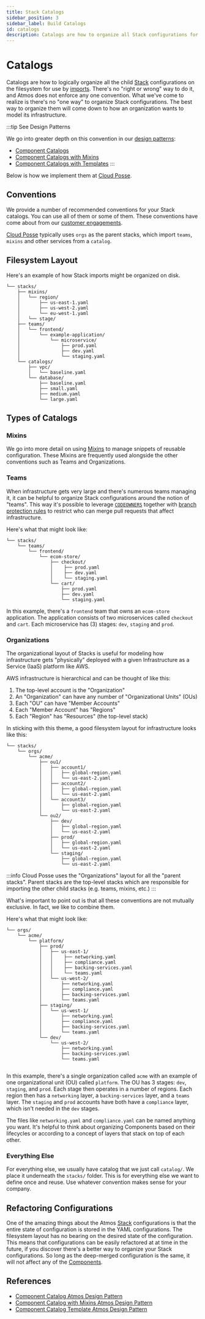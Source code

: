 ```yaml
---
title: Stack Catalogs
sidebar_position: 3
sidebar_label: Build Catalogs
id: catalogs
description: Catalogs are how to organize all Stack configurations for easy imports. 
---
```


# Catalogs

Catalogs are how to logically organize all the child [Stack](/core-concepts/stacks) configurations on the filesystem for use by 
[imports](/core-concepts/stacks/imports). There's no "right or wrong" way to do it, and Atmos does not enforce any one convention. 
What we've come to realize is there's no "one way" to organize Stack configurations. The best way to organize them will come down to
how an organization wants to model its infrastructure.

:::tip See Design Patterns

We go into greater depth on this convention in our [design patterns](/design-patterns/):

- [Component Catalogs](/design-patterns/component-catalog)
- [Component Catalogs with Mixins](/design-patterns/component-catalog-with-mixins)
- [Component Catalogs with Templates](/design-patterns/component-catalog-template)
:::

Below is how we implement them at [Cloud Posse](https://cloudposse.com).

## Conventions

We provide a number of recommended conventions for your Stack catalogs. You can use all of them or some of them. These conventions have come about from our [customer engagements](https://cloudposse.com/services).

[Cloud Posse](https://cloudposse.com) typically uses `orgs` as the parent stacks, which import `teams`, `mixins` and other services from a `catalog`.

## Filesystem Layout

Here's an example of how Stack imports might be organized on disk.

```console
└── stacks/
    ├── mixins/
    │   └── region/
    │       ├── us-east-1.yaml
    │       ├── us-west-2.yaml
    │       └── eu-west-1.yaml    
    │   └── stage/
    ├── teams/
    │   └── frontend/
    │       └── example-application/
    │           └── microservice/
    │               ├── prod.yaml
    │               ├── dev.yaml
    │               └── staging.yaml
    └── catalogs/
        ├── vpc/
        │   └── baseline.yaml
        └── database/
            ├── baseline.yaml
            ├── small.yaml
            ├── medium.yaml
            └── large.yaml
```

## Types of Catalogs


### Mixins

We go into more detail on using [Mixins](/core-concepts/stacks/mixins) to manage snippets of reusable configuration. These Mixins are frequently used alongside the other conventions such as Teams and Organizations.

### Teams

When infrastructure gets very large and there's numerous teams managing it, it can be helpful to organize Stack configurations around the notion of "teams". This way it's possible to leverage [`CODEOWNERS`](https://docs.github.com/en/repositories/managing-your-repositorys-settings-and-features/customizing-your-repository/about-code-owners) together with [branch protection rules](https://docs.github.com/en/repositories/configuring-branches-and-merges-in-your-repository/defining-the-mergeability-of-pull-requests/about-protected-branches#require-pull-request-reviews-before-merging) to restrict who can merge pull requests that affect infrastructure.

Here's what that might look like:
```console
└── stacks/
    └── teams/
        └── frontend/
            └── ecom-store/
                ├── checkout/
                │    ├── prod.yaml
                │    ├── dev.yaml
                │    └── staging.yaml
                └── cart/
                    ├── prod.yaml
                    ├── dev.yaml
                    └── staging.yaml
```

In this example, there's a `frontend` team that owns an `ecom-store` application. The application consists of two microservices called `checkout` and `cart`. Each microservice has (3) stages: `dev`, `staging` and `prod`.

### Organizations

The organizational layout of Stacks is useful for modeling how infrastructure gets "physically" deployed with a given Infrastructure as a Service (IaaS) platform like AWS.

AWS infrastructure is hierarchical and can be thought of like this:

1. The top-level account is the "Organization"
2. An "Organization" can have any number of "Organizational Units" (OUs)
3. Each "OU" can have "Member Accounts"
4. Each "Member Account" has "Regions"
5. Each "Region" has "Resources" (the top-level stack)

In sticking with this theme, a good filesystem layout for infrastructure looks like this:

```text
└── stacks/
    └── orgs/
        └── acme/
            ├── ou1/
            │   ├── account1/
            │   │   ├── global-region.yaml
            │   │   └── us-east-2.yaml
            │   ├── account2/
            │   │   ├── global-region.yaml
            │   │   └── us-east-2.yaml
            │   └── account3/
            │       ├── global-region.yaml
            │       └── us-east-2.yaml
            └── ou2/
                ├── dev/
                │   ├── global-region.yaml
                │   └── us-east-2.yaml
                ├── prod/
                │   ├── global-region.yaml
                │   └── us-east-2.yaml
                └── staging/
                    ├── global-region.yaml
                    └── us-east-2.yaml
```

:::info
Cloud Posse uses the "Organizations" layout for all the "parent stacks". Parent stacks are the top-level stacks which are responsible for importing
the other child stacks (e.g. teams, mixins, etc.)
:::

What's important to point out is that all these conventions are not mutually exclusive. In fact, we like to combine them.

Here's what that might look like:

```console
└── orgs/
    └── acme/
        └── platform/
            ├── prod/
            │   ├── us-east-1/
            │   │    ├── networking.yaml
            │   │    ├── compliance.yaml
            │   │    ├── backing-services.yaml
            │   │    └── teams.yaml
            │   └── us-west-2/
            │       ├── networking.yaml
            │       ├── compliance.yaml                        
            │       ├── backing-services.yaml
            │       └── teams.yaml
            ├── staging/
            │   └── us-west-1/
            │       ├── networking.yaml
            │       ├── compliance.yaml   
            │       ├── backing-services.yaml
            │       └── teams.yaml
            └── dev/
                └── us-west-2/
                    ├── networking.yaml
                    ├── backing-services.yaml
                    └── teams.yaml                  
                 
```

In this example, there's a single organization called `acme` with an example of one organizational unit (OU) called `platform`. The OU has 3 stages: `dev`, `staging`, and `prod`. Each stage then operates in a number of regions. Each region then has a `networking` layer, a `backing-services` layer, and a `teams` layer. The `staging` and `prod` accounts have both have a `compliance` layer, which isn't needed in the `dev` stages.

The files like `networking.yaml` and `compliance.yaml` can be named anything you want. It's helpful to think about organizing Components based on their lifecycles or according to a concept of layers that stack on top of each other. 

### Everything Else

For everything else, we usually have catalog that we just call `catalog/`. We place it underneath the `stacks/` folder. This is for everything else we want to define once and reuse. Use whatever convention makes sense for your company.

## Refactoring Configurations

One of the amazing things about the Atmos [Stack](/core-concepts/stacks) configurations is that the entire state of configuration is stored in the YAML configurations. The filesystem layout has no bearing on the desired state of the configuration. This means that configurations can be easily refactored at at time in the future, if you discover there's a better way to organize your Stack configurations. So long as the deep-merged configuration is the same, it will not affect any of the [Components](/core-concepts/components).

## References

- [Component Catalog Atmos Design Pattern](/design-patterns/component-catalog)
- [Component Catalog with Mixins Atmos Design Pattern](/design-patterns/component-catalog-with-mixins)
- [Component Catalog Template Atmos Design Pattern](/design-patterns/component-catalog-template)

